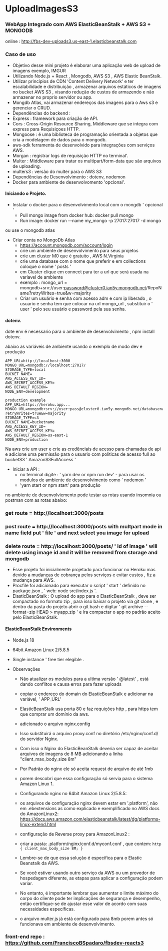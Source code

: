 # UploadImagesS3
### WebApp Integrado com AWS ElasticBeanStalk + AWS S3 + MONGODB
online :   http://fbs-dev-uploads3.us-east-1.elasticbeanstalk.com


### Caso de uso
- Objetivo desse mini projeto é elaborar uma aplicação web de upload de imagens exemplo, IMGUR
- Utilizando Node.js + React , Mongodb, AWS S3 , AWS Elastic BeanStalk.
- Utilizar princípios de CDN 'Content Delivery Network' e ter escalabilidade e distribuição ,  armazenar arquivos estáticos de imagens no bucket AWS S3 , visando redução de custos de armazendo e não armazenar no proprio servidor ou app.
- Mongdb Atlas, vai armazenar endereços das imagens para o Aws s3 e gerenciar o CRUD.
- Dependências do backend : 
 - Express : framework para criação de API.
 - Cors : Cross-Origin Resource Sharing, Middleware que se integra com express para Requisiçoes HTTP.
 - Mongoose :  é uma biblioteca de programação orientada a objetos que cria a modelagem de dados para o mongodb.
 - aws-sdk ferramenta de desenvolvido para integrações com serviços AWS.
 - Morgan : registrar logs de requisição HTTP no terminal'.
 - Multer : Middleware para tratar os multipart/form-data que são arquivos de uploading.
 - multers3 : versão do multer para o AWS S3
 - Dependências de Desenvolvimento : dotenv, nodemon
 - Docker para ambiente de desenvolvomento 'opcional'.

#### Iniciando o Projeto.

- Instalar o docker para o desenvolvimento local com o mongdb  ' opcional '
  - Pull mongo image from docker hub: docker pull mongo
  - Run image: docker run --name my_mongo -p 27017:27017 -d mongo

ou use o mongodb atlas

- Criar conta no MongoDb Atlas
  - https://account.mongodb.com/account/login
  - crie um ambiente de desenvolvimento para seus projetos
  - crie um cluster M0 que é gratuito , AWS N.Virginia
  - crie uma database com o nome que preferir e  em collections coloque o nome ' posts ' 
  - em Cluster clique em connect para ter a url que será usada na variavel de ambiente
  - exemplo : mongo_url  = mongodb+srv://user:password@cluster0.ian5y.mongodb.net/RepoName?retryWrites=true&w=majority
  - Criar um usuário e senha com acesso adm e com ip liberado , o usuario e senha tem que colocar na url mongo_url , substituir o ' user ' pelo seu usuário e password pela sua senha.

#### dotenv.
dote env é necessario para o ambiente de desenvolvimento ,  npm install dotenv.

abaixo as variáveis de ambiente usando o exemplo de modo dev e produção

````
APP_URL=http://localhost:3000
MONGO_URL=mongodb://localhost:27017/   
STORAGE_TYPE=local
BUCKET_NAME=
AWS_ACCESS_KEY_ID=
AWS_SECRET_ACCESS_KEY=
AWS_DEFAULT_REGION=
NODE_ENV=development

production example
APP_URL=https://heroku.app...
MONGO_URL=mongodb+srv://user:pass@cluster0.ian5y.mongodb.net/databasename?retryWrites=true&w=majority
STORAGE_TYPE=s3
BUCKET_NAME=bucketname
AWS_ACCESS_KEY_ID=
AWS_SECRET_ACCESS_KEY=
AWS_DEFAULT_REGION=us-east-1
NODE_ENV=production
````
  
Na aws crie um user e crie as credênciais de acesso para chamadas de api e adicione uma permissão para o usuario com politicas de acesso full ao bucketS3
' AmazonS3FullAccess ' 

- Iniciar a API :
  - no terminal digite : ' yarn dev  or npm run dev'   -  para usar os modulos de ambiente de desenvolvimento como ' nodemon ' 
  - 'yarn start or npm start' para produção


no ambiente de desenvolviemento pode testar as rotas usando insomnia ou postman com as rotas abaixo:
### get route = http://localhost:3000/posts

### post route = http://localhost:3000/posts  with multpart mode  in name field put ' file '  and next select you image for upload

### delete route = http://localhost:3000/posts/ ' id of image ' will delete using image id  and it will be removed from storage and mongodb


- Esse projeto foi  inicialmente projetado para funcionar no Heroku mas devido a mudanças de cobrança pelos serviços e evitar custos , fiz a mudança para AWS.
 -  Procfile foi adicionado para executar o script ' start ' definido no package.json , ' web: node src/index.js '.
 -  ElasticBeanStalk : O upload do app para o ElasticBeanStalk , deve ser compactado no formato zip , para isso baixar o projeto via git clone , e dentro da pasta do projeto abrir o git bash e digitar ' git archive --format=zip HEAD > myapp.zip '   e ira compactar o app no padrão aceito pelo ElasticBeanStalk.
    
#### ElasticBeanStalk Environments
- Node.js  18
- 64bit Amazon Linux 2/5.8.5
- Single instance ' free tier elegible .

- Observações
  - Não atualizar os modulos para a ultima versão ' @latest'  , está dando conflitos e causa erros para fazer uploads
  - copiar o endereço do domain do ElasticBeanStalk e adicionar na variável, ' APP_URL'
  - ElasticBeanStalk usa porta 80 e faz requições http , para https tem que  comprar um domínio da aws.
  - adicionado o arquivo nginx.config
  - Isso substituirá o arquivo proxy.conf no diretório /etc/nginx/conf.d/ do servidor Nginx.
  - Com isso o Nginx do ElasticBeanStalk deveria ser capaz de aceitar arquivos de imagens de 8 MB adicionando a linha "client_max_body_size 8m"
  - Por Padrão do nginx ele só aceita request de arquivo de até 1mb
  - porem descobri que essa configuração só servia para o sistema    Amazon Linux 1.
  - Configurando nginx no 64bit Amazon Linux 2/5.8.5:
  - os arquivos de configuração nginx devem estar em '.platform', não em .ebextensions as como explicado e exemplificado no AWS docs do AmazonLinux2: https://docs.aws.amazon.com/elasticbeanstalk/latest/dg/platforms-linux-extend.html

  - configuração de Reverse proxy para AmazonLinux2 :
  - criar a pasta: .platform/nginx/conf.d/myconf.conf , que contem:
  ``
  http {
      client_max_body_size 8M;
}
  ``
  - Lembre-se de que essa solução é específica para o Elastic Beanstalk da AWS. 
  - Se você estiver usando outro serviço da AWS ou um provedor de hospedagem diferente, as etapas para aplicar a configuração podem variar.
  - No entanto, é importante lembrar que aumentar o limite máximo do corpo do cliente pode ter implicações de segurança e desempenho, então certifique-se de ajustar esse valor de acordo com suas necessidades específicas.
  - o arquivo multer.js já está configurado para 8mb porem antes só funcionava em ambiente de desenvolvimento.

### front-end repo : https://github.com/FranciscoBSpadaro/fbsdev-reacts3
